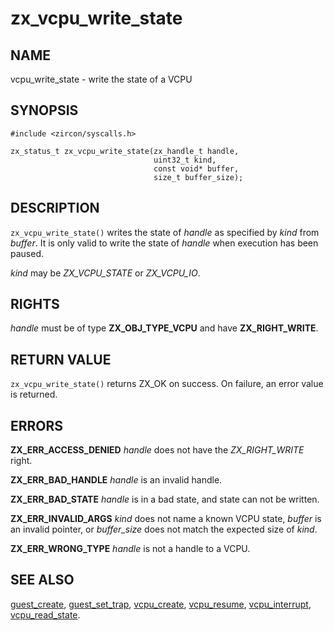 # zx_vcpu_write_state

## NAME

<!-- Updated by update-docs-from-abigen, do not edit. -->

vcpu_write_state - write the state of a VCPU

## SYNOPSIS

<!-- Updated by update-docs-from-abigen, do not edit. -->

```
#include <zircon/syscalls.h>

zx_status_t zx_vcpu_write_state(zx_handle_t handle,
                                uint32_t kind,
                                const void* buffer,
                                size_t buffer_size);
```

## DESCRIPTION

`zx_vcpu_write_state()` writes the state of *handle* as specified by *kind* from
*buffer*. It is only valid to write the state of *handle* when execution has been
paused.

*kind* may be *ZX_VCPU_STATE* or *ZX_VCPU_IO*.

## RIGHTS

<!-- Updated by update-docs-from-abigen, do not edit. -->

*handle* must be of type **ZX_OBJ_TYPE_VCPU** and have **ZX_RIGHT_WRITE**.

## RETURN VALUE

`zx_vcpu_write_state()` returns ZX_OK on success. On failure, an error value is
returned.

## ERRORS

**ZX_ERR_ACCESS_DENIED** *handle* does not have the *ZX_RIGHT_WRITE* right.

**ZX_ERR_BAD_HANDLE** *handle* is an invalid handle.

**ZX_ERR_BAD_STATE** *handle* is in a bad state, and state can not be written.

**ZX_ERR_INVALID_ARGS** *kind* does not name a known VCPU state, *buffer* is an
invalid pointer, or *buffer_size* does not match the expected size of *kind*.

**ZX_ERR_WRONG_TYPE** *handle* is not a handle to a VCPU.

## SEE ALSO

[guest_create](guest_create.md),
[guest_set_trap](guest_set_trap.md),
[vcpu_create](vcpu_create.md),
[vcpu_resume](vcpu_resume.md),
[vcpu_interrupt](vcpu_interrupt.md),
[vcpu_read_state](vcpu_read_state.md).
